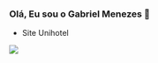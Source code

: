 ### Olá, Eu sou o Gabriel Menezes 💼


- Site Unihotel 
 <p >
  <img src="https://drive.google.com/file/d/1BUSDY2LxfJ6_mCsp4a8dtsjtG0DFLXcl/view?usp=sharing" />
</p>

 

